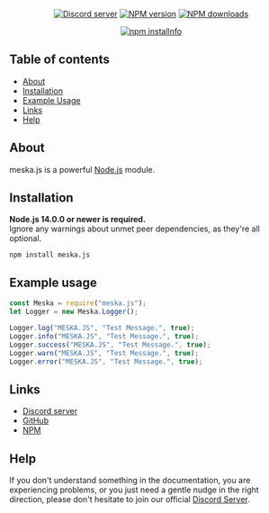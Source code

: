 <div align="center">
  <p>
    <a href="https://discord.gg/tyu6B9eHBR"><img src="https://img.shields.io/discord/617925960016068611?color=7289da&logo=discord&logoColor=white" alt="Discord server" /></a>
    <a href="https://www.npmjs.com/package/meska.js"><img src="https://img.shields.io/npm/v/meska.js.svg?maxAge=3600" alt="NPM version" /></a>
    <a href="https://www.npmjs.com/package/meska.js"><img src="https://img.shields.io/npm/dt/meska.js.svg?maxAge=3600" alt="NPM downloads" /></a>
  </p>
  <p>
    <a href="https://nodei.co/npm/meska.js/"><img src="https://nodei.co/npm/meska.js.png?downloads=true&stars=true" alt="npm installnfo" /></a>
  </p>
</div>

## Table of contents

- [About](#about)
- [Installation](#installation)
- [Example Usage](#example-usage)
- [Links](#links)
- [Help](#help)

## About

meska.js is a powerful [Node.js](https://nodejs.org) module.


## Installation

**Node.js 14.0.0 or newer is required.**  
Ignore any warnings about unmet peer dependencies, as they're all optional.

```npm
npm install meska.js
```


## Example usage

```js
const Meska = require("meska.js");
let Logger = new Meska.Logger();

Logger.log("MESKA.JS", "Test Message.", true);
Logger.info("MESKA.JS", "Test Message.", true);
Logger.success("MESKA.JS", "Test Message.", true);
Logger.warn("MESKA.JS", "Test Message.", true);
Logger.error("MESKA.JS", "Test Message.", true);
```

## Links

- [Discord server](https://discord.gg/tyu6B9eHBR)
- [GitHub](https://github.com/meskajs/meska.js)
- [NPM](https://www.npmjs.com/package/meska.js)

## Help

If you don't understand something in the documentation, you are experiencing problems, or you just need a gentle
nudge in the right direction, please don't hesitate to join our official [Discord Server](https://discord.gg/tyu6B9eHBR).